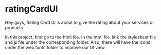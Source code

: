 # ratingCardUI
Hey guys, Rating Card UI is about to give the rating about your services or products.

In this project, first go to the html file.
In the html file, link the stylesheet file and js file under the corresponding folder.
Also, there will have the icons under the web fonts folder to improve our UI view.
